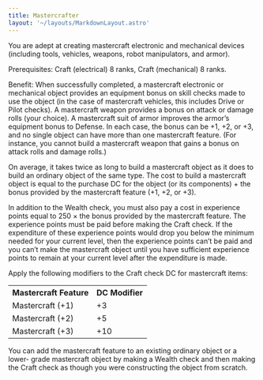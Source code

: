 ```yaml
---
title: Mastercrafter
layout: '~/layouts/MarkdownLayout.astro'
---
```

You are adept at creating mastercraft electronic and mechanical devices
(including tools, vehicles, weapons, robot manipulators, and armor).

Prerequisites: Craft (electrical) 8 ranks, Craft (mechanical) 8 ranks.

Benefit: When successfully completed, a mastercraft electronic or mechanical
object provides an equipment bonus on skill checks made to use the object (in
the case of mastercraft vehicles, this includes Drive or Pilot checks). A
mastercraft weapon provides a bonus on attack or damage rolls (your choice). A
mastercraft suit of armor improves the armor’s equipment bonus to Defense. In
each case, the bonus can be +1, +2, or +3, and no single object can have more
than one mastercraft feature. (For instance, you cannot build a mastercraft
weapon that gains a bonus on attack rolls and damage rolls.)

On average, it takes twice as long to build a mastercraft object as it does to
build an ordinary object of the same type. The cost to build a mastercraft
object is equal to the purchase DC for the object (or its components) + the
bonus provided by the mastercraft feature (+1, +2, or +3).

In addition to the Wealth check, you must also pay a cost in experience points
equal to 250 × the bonus provided by the mastercraft feature. The experience
points must be paid before making the Craft check. If the expenditure of these
experience points would drop you below the minimum needed for your current
level, then the experience points can’t be paid and you can’t make the
mastercraft object until you have sufficient experience points to remain at
your current level after the expenditure is made.

Apply the following modifiers to the Craft check DC for mastercraft items:


<table> <tr><th>Mastercraft Feature</th><th>DC Modifier</th></tr> <tr><td>Mastercraft (+1)</td><td>+3</td></tr> <tr class="shaded"><td>Mastercraft (+2)</td><td>+5</td></tr> <tr><td>Mastercraft (+3)</td><td>+10</td></tr> </table>



You can add the mastercraft feature to an existing ordinary object or a lower-
grade mastercraft object by making a Wealth check and then making the Craft
check as though you were constructing the object from scratch.

